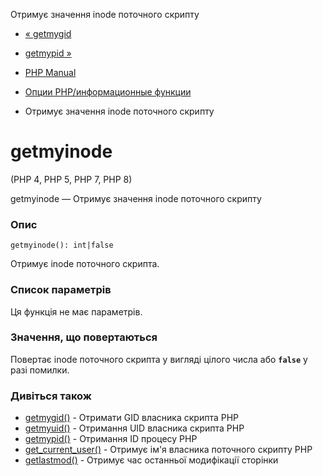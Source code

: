 Отримує значення inode поточного скрипту

-   [« getmygid](function.getmygid.html)
    
-   [getmypid »](function.getmypid.html)
    
-   [PHP Manual](index.html)
    
-   [Опции PHP/информационные функции](ref.info.html)
    
-   Отримує значення inode поточного скрипту
    

# getmyinode

(PHP 4, PHP 5, PHP 7, PHP 8)

getmyinode — Отримує значення inode поточного скрипту

### Опис

```methodsynopsis
getmyinode(): int|false
```

Отримує inode поточного скрипта.

### Список параметрів

Ця функція не має параметрів.

### Значення, що повертаються

Повертає inode поточного скрипта у вигляді цілого числа або **`false`** у разі помилки.

### Дивіться також

-   [getmygid()](function.getmygid.html) - Отримати GID власника скрипта PHP
-   [getmyuid()](function.getmyuid.html) - Отримання UID власника скрипта PHP
-   [getmypid()](function.getmypid.html) - Отримання ID процесу PHP
-   [get\_current\_user()](function.get-current-user.html) - Отримує ім'я власника поточного скрипту PHP
-   [getlastmod()](function.getlastmod.html) - Отримує час останньої модифікації сторінки